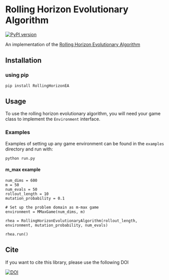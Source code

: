 # Rolling Horizon Evolutionary Algorithm

[![PyPI version](https://badge.fury.io/py/RollingHorizonEA.svg)](https://badge.fury.io/py/RollingHorizonEA)

An implementation of the [Rolling Horizon Evolutionary Algorithm](https://www.semanticscholar.org/paper/Rolling-horizon-evolution-versus-tree-search-for-in-Liebana-Samothrakis/0cff838805be4b6366756a553daca0036778c1e0)

## Installation

### using pip

```
pip install RollingHorizonEA
```

## Usage

To use the rolling horizon evolutionary algorithm, you will need your game class to implement the `Environment` interface.

### Examples

Examples of setting up any game environment can be found in the `examples` directory and run with:
```
python run.py
```

#### m_max example

```
num_dims = 600
m = 50
num_evals = 50
rollout_length = 10
mutation_probability = 0.1

# Set up the problem domain as m-max game
environment = MMaxGame(num_dims, m)

rhea = RollingHorizonEvolutionaryAlgorithm(rollout_length, environment, mutation_probability, num_evals)

rhea.run()
```


## Cite

If you want to cite this library, please use the following DOI

[![DOI](https://zenodo.org/badge/172040305.svg)](https://zenodo.org/badge/latestdoi/172040305)
